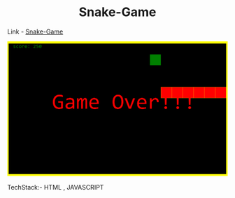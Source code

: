 <h1 align="center"><b> Snake-Game </b></h1> 

Link - <a href="https://snake-game-on-you.netlify.app/"> Snake-Game </a>
<br>
<p align="center">
<img src="./images/Screenshot 2024-09-30 173729.png" width="700" title="Youtube-Clone">
</p >


TechStack:- HTML , JAVASCRIPT
